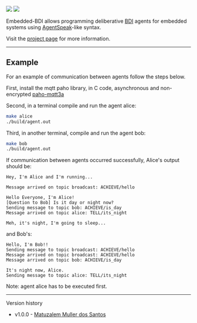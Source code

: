 ![](https://github.com/Embedded-BDI/embedded-bdi/actions/workflows/unit-tests.yml/badge.svg) ![](https://github.com/Embedded-BDI/embedded-bdi/actions/workflows/gh-pages.yml/badge.svg)

Embedded-BDI allows programming deliberative [BDI](https://en.wikipedia.org/wiki/Belief%E2%80%93desire%E2%80%93intention_software_model) agents for embedded systems using [AgentSpeak](https://en.wikipedia.org/wiki/AgentSpeak)-like syntax.

Visit the [project page](https://embedded-bdi.github.io) for more information.

---
## Example
For an example of communication between agents follow the steps below.

First, install the mqtt paho library, in C code, asynchronous and non-encrypted [paho-mqtt3a](https://github.com/eclipse/paho.mqtt.c)

Second, in a terminal compile and run the agent alice:
```sh
make alice
./build/agent.out
```
Third, in another terminal, compile and run the agent bob:
```sh
make bob
./build/agent.out
```

If communication between agents occurred successfully, Alice's output should be:
```
Hey, I'm Alice and I'm running...

Message arrived on topic broadcast: ACHIEVE/hello

Hello Everyone, I'm Alice!
[Question to Bob] Is it day or night now?
Sending message to topic bob: ACHIEVE/is_day
Message arrived on topic alice: TELL/its_night

Meh, it's night, I'm going to sleep...
```
and Bob's:
```
Hello, I'm Bob!!
Sending message to topic broadcast: ACHIEVE/hello
Message arrived on topic broadcast: ACHIEVE/hello
Message arrived on topic bob: ACHIEVE/is_day

It's night now, Alice.
Sending message to topic alice: TELL/its_night

```
Note: agent alice has to be executed first.

---

Version history

* v1.0.0 - [Matuzalem Muller dos Santos](https://matuzalemmuller.com)
